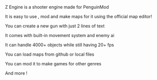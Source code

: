 Z Engine is a shooter engine made for PenguinMod

It is easy to use , mod and make maps for it using the official map editor!

You can create a new gun with just 2 lines of text 

It comes with built-in movement system and enemy ai

It can handle 4000+ objects while still having 20+ fps 

You can load maps from github or local files

You can mod it to make games for other genres

And more !

